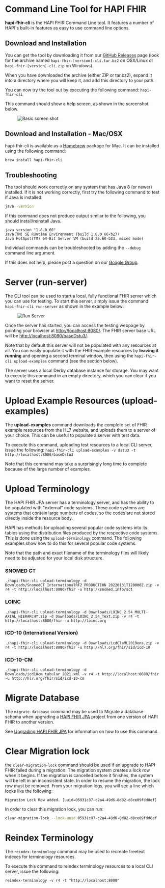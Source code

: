 
# Command Line Tool for HAPI FHIR

**hapi-fhir-cli** is the HAPI FHIR Command Line tool. It features a number of HAPI's built-in features as easy to use command line options. 

## Download and Installation

You can get the tool by downloading it from our	[GitHub Releases](https://github.com/hapifhir/hapi-fhir/releases) page (look for the archive named `hapi-fhir-[version]-cli.tar.bz2` on OSX/Linux or `hapi-fhir-[version]-cli.zip` on Windows).

When you have downloaded the archive (either ZIP or tar.bz2), expand it into a directory where you will keep it, and add this directory to your path. 

You can now try the tool out by executing the following command: `hapi-fhir-cli`

This command should show a help screen, as shown in the screenshot below.

<img src="/hapi-fhir/docs/images/hapi-fhir-cli.png" alt="Basic screen shot" style="margin-left: 40px;"/>

## Download and Installation - Mac/OSX

hapi-fhir-cli is available as a <a href="https://brew.sh/">Homebrew</a> package	for Mac. It can be installed using the following command:

```bash
brew install hapi-fhir-cli
```

## Troubleshooting

The tool should work correctly on any system that has Java 8 (or newer) installed. If it is not working correctly, first try the following command to test if Java is installed:

```bash
java -version
```

If this command does not produce output similar to the following, you should install/reinstall Java.

```
java version "1.8.0_60"
Java(TM) SE Runtime Environment (build 1.8.0_60-b27)
Java HotSpot(TM) 64-Bit Server VM (build 25.60-b23, mixed mode)
```

Individual commands can be troubleshooted by adding the `--debug` command line argument.

If this does not help, please post a question on our [Google Group](https://groups.google.com/d/forum/hapi-fhir).

# Server (run-server)

The CLI tool can be used to start a local, fully functional FHIR server which you can use for testing. To start this server, simply issue the command <code>hapi-fhir-cli run-server</code> as shown in the example below:

<img src="/hapi-fhir/docs/images/hapi-fhir-cli-run-server.png" alt="Run Server" style="margin-left: 40px;"/>

Once the server has started, you can access the testing webpage by pointing your browser at <a href="http://localhost:8080/">http://localhost:8080/</a>. The FHIR server base URL will be <a href="http://localhost:8080/baseDstu3/">http://localhost:8080/baseDstu3/</a>.

Note that by default this server will not be populated with any resources at all. You can easily populate it with the FHIR example resources by <b>leaving it running</b> and opening a second terminal window, then using the <code>hapi-fhir-cli upload-examples</code> command (see the section below).

The server uses a local Derby database instance for storage. You may want to execute this command in an empty directory, which you can clear if you want to reset the server.

# Upload Example Resources (upload-examples)

The <b>upload-examples</b> command downloads the complete set of FHIR example resources from the HL7 website, and uploads them to a server of your choice. This can be useful to populate a server with test data.

To execute this command, uploading test resources to a local CLI server, issue the following: `hapi-fhir-cli upload-examples -v dstu3 -t http://localhost:8080/baseDstu3`

Note that this command may take a surprisingly long time to complete because of the large number of examples.

# Upload Terminology

The HAPI FHIR JPA server has a terminology server, and has the ability to be populated with "external" code systems. These code systems are systems that contain large numbers of codes, so the codes are not stored directly inside the resource body.

HAPI has methods for uploading several popular code systems into its tables using the distribution files produced by the respective code systems. This is done using the <code>upload-terminology</code> command. The following examples show how to do this for several popular code systems.

Note that the path and exact filename of the terminology files will likely need to be adjusted for your local disk structure. 

###	SNOMED CT

```
./hapi-fhir-cli upload-terminology -d Downloads/SnomedCT_InternationalRF2_PRODUCTION_20220131T120000Z.zip -v r4 -t http://localhost:8080/fhir -u http://snomed.info/sct
```

### LOINC

```
./hapi-fhir-cli upload-terminology -d Downloads/LOINC_2.54_MULTI-AXIAL_HIERARCHY.zip -d Downloads/LOINC_2.54_Text.zip -v r4 -t http://localhost:8080/fhir -u http://loinc.org
```

### ICD-10 (International Version)

```
./hapi-fhir-cli upload-terminology -d Downloads/icdClaML2019ens.zip -v r4 -t http://localhost:8080/fhir -u http://hl7.org/fhir/sid/icd-10
```

### ICD-10-CM

```
./hapi-fhir-cli upload-terminology -d Downloads/icd10cm_tabular_2021.xml -v r4 -t http://localhost:8080/fhir -u http://hl7.org/fhir/sid/icd-10-cm
```

# Migrate Database

The `migrate-database` command may be used to Migrate a database schema when upgrading a [HAPI FHIR JPA](/docs/server_jpa/introduction.html) project from one version of HAPI	FHIR to another version.

See [Upgrading HAPI FHIR JPA](/docs/server_jpa/upgrading.html) for information on how to use this command.

# Clear Migration lock
the `clear-migration-lock` command should be used if an upgrade to HAPI-FHIR failed during a migration. The migration system creates a lock row when it begins. If the migration is cancelled before it finishes, the system will be left in an inconsistent state. In order to resume the migration, the lock row must be removed. From your migration logs, you will see a line which looks like the following: 

```text
Migration Lock Row added. [uuid=05931c87-c2a4-49d6-8d82-d8ce09fdd8ef]
```

In order to clear this migration lock, you can run:

```bash
clear-migration-lock --lock-uuid 05931c87-c2a4-49d6-8d82-d8ce09fdd8ef
```



# Reindex Terminology

The `reindex-terminology` command may be used to recreate freetext indexes for terminology resources.

To execute this command to reindex terminology resources to a local CLI server, issue the following: 
```
reindex-terminology -v r4 -t "http://localhost:8000"
```

